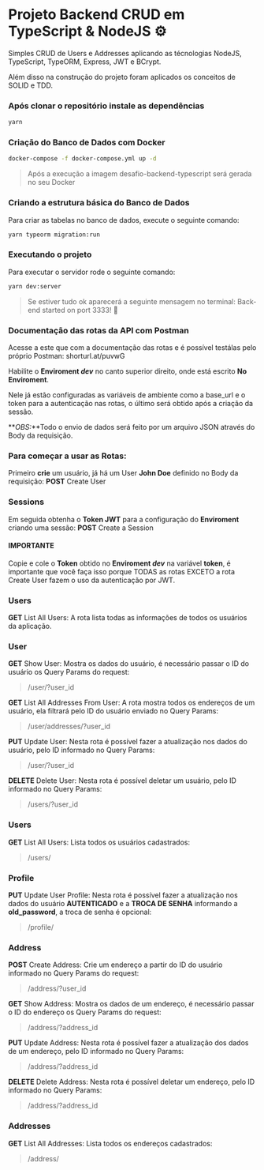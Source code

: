 # Projeto Backend CRUD em TypeScript & NodeJS ⚙

Simples CRUD de Users e Addresses aplicando as técnologias NodeJS, TypeScript, TypeORM, Express, JWT e BCrypt.

Além disso na construção do projeto foram aplicados os conceitos de SOLID e TDD.

### Após clonar o repositório instale as dependências

```bash
yarn
```

### Criação do Banco de Dados com Docker

```bash
docker-compose -f docker-compose.yml up -d
```

> Após a execução a imagem desafio-backend-typescript será gerada no seu Docker

### Criando a estrutura básica do Banco de Dados

Para criar as tabelas no banco de dados, execute o seguinte comando:

```bash
yarn typeorm migration:run
```

### Executando o projeto

Para executar o servidor rode o seguinte comando:

```bash
yarn dev:server
```

> Se estiver tudo ok aparecerá a seguinte mensagem no terminal: Back-end started on port 3333! 🚀

### Documentação das rotas da API com Postman

Acesse a este que com a documentação das rotas e é possível testálas pelo próprio Postman: shorturl.at/puvwG

Habilite o **Enviroment _dev_** no canto superior direito, onde está escrito **No Enviroment**.

Nele já estão configuradas as variáveis de ambiente como a base_url e o token para a autenticação nas rotas, o último será obtido após a criação da sessão.

**_OBS:_**Todo o envio de dados será feito por um arquivo JSON através do Body da requisição.

### Para começar a usar as Rotas:

Primeiro **crie** um usuário, já há um User **John Doe** definido no Body da requisição:
**POST** Create User

### Sessions

Em seguida obtenha o **Token JWT** para a configuração do **Enviroment** criando uma sessão:
**POST** Create a Session

#### IMPORTANTE

Copie e cole o **Token** obtido no **Enviroment _dev_** na variável **token**, é importante que você faça isso porque TODAS as rotas EXCETO a rota Create User fazem o uso da autenticação por JWT.

### Users

**GET** List All Users:
A rota lista todas as informações de todos os usuários da aplicação.

### User

**GET** Show User:
Mostra os dados do usuário, é necessário passar o ID do usuário os Query Params do request:

> /user/?user_id

**GET** List All Addresses From User:
A rota mostra todos os endereços de um usuário, ela filtrará pelo ID do usuário enviado no Query Params:

> /user/addresses/?user_id

**PUT** Update User:
Nesta rota é possível fazer a atualização nos dados do usuário, pelo ID informado no Query Params:

> /user/?user_id

**DELETE** Delete User:
Nesta rota é possível deletar um usuário, pelo ID informado no Query Params:

> /users/?user_id

### Users

**GET** List All Users:
Lista todos os usuários cadastrados:

> /users/

### Profile

**PUT** Update User Profile:
Nesta rota é possível fazer a atualização nos dados do usuário **AUTENTICADO** e a **TROCA DE SENHA** informando a **old_password**, a troca de senha é opcional:

> /profile/

### Address

**POST** Create Address:
Crie um endereço a partir do ID do usuário informado no Query Params do request:

> /address/?user_id

**GET** Show Address:
Mostra os dados de um endereço, é necessário passar o ID do endereço os Query Params do request:

> /address/?address_id

**PUT** Update Address:
Nesta rota é possível fazer a atualização dos dados de um endereço, pelo ID informado no Query Params:

> /address/?address_id

**DELETE** Delete Address:
Nesta rota é possível deletar um endereço, pelo ID informado no Query Params:

> /address/?address_id

### Addresses

**GET** List All Addresses:
Lista todos os endereços cadastrados:

> /address/
